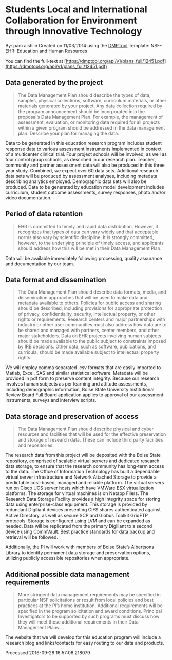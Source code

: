# Students Local and International Collaboration for Environment through Innovative Technology

By: pam aishlin
Created on 11/03/2014 using the [DMPTool](https://dmp.cdlib.org/) Template: NSF-EHR: Education and Human Resources

You can find the full-text at [https://dmptool.org/api/v1/plans_full/12451.pdf](https://dmptool.org/api/v1/plans_full/12451.pdf) 

## Data generated by the project

> The Data Management Plan should describe the types of data, samples, physical collections, software, curriculum materials, or other materials generated by your project. Any data collection required by the program announcement should be incorporated into the proposal’s Data Management Plan. For example, the management of assessment, evaluation, or monitoring data required for all projects within a given program should be addressed in the data management plan. Describe your plan for managing the data.

Data to be generated in this education research program includes student response data to various assessment instruments implemented in context of a multicenter clinical trial. Four project schools will be involved, as well as four control group schools, as described in our research plan. Teacher, community and partner assessment data will also be produced in this three year study. Combined, we expect over 60 data sets. Additional research data sets will be produced by assessment analyses, including metadata describing analytics employed. Demographic data sets will also be produced. Data to be generated by education model development includes curriculum, student outcome assessments, survey responses, photo and/or video documentation. 


## Period of data retention

> EHR is committed to timely and rapid data distribution. However, it recognizes that types of data can vary widely and that acceptable norms also vary by scientific discipline. It is strongly committed, however, to the underlying principle of timely access, and applicants should address how this will be met in their Data Management Plan.

Data will be available immediately following processing, quality assurance and documentation by our team.


## Data format and dissemination

> The Data Management Plan should describe data formats, media, and dissemination approaches that will be used to make data and metadata available to others. Policies for public access and sharing should be described, including provisions for appropriate protection of privacy, confidentiality, security, intellectual property, or other rights or requirements. Research centers and major partnerships with industry or other user communities must also address how data are to be shared and managed with partners, center members, and other major stakeholders. Data on EHR projects involving human subjects should be made available to the public subject to constraints imposed by IRB decisions. Other data, such as software, publications, and curricula, should be made available subject to intellectual property rights.

We will employ comma separated .csv formats that are easily imported to Matlab, Excel, SAS and similar statistical software. Metadata will be provided in pdf form to preserve content integrity. Because our research involves human subjects as per learning and attitude assessments, including demographic information, Boise State University Institutional Review Board Full Board application applies to approval of our assessment instruments, surveys and interview scripts. 


## Data storage and preservation of access

> The Data Management Plan should describe physical and cyber resources and facilities that will be used for the effective preservation and storage of research data. These can include third party facilities and repositories.

The research data from this project will be deposited with the Boise State repository, comprised of scalable virtual servers and dedicated research data storage, to ensure that the research community has long-term access to the data. The Office of Information Technology has built a dependable virtual server infrastructure and Network Attached Storage to provide a predictable cost-based, managed and reliable platform. The virtual servers run on Cisco UCS server hosts which have VMWare ESX virtualization platforms. The storage for virtual machines is on Netapp Filers. The Research Data Storage Facility provides a high integrity space for storing data using enterprise-class equipment. This storage is provided by redundant Digiliant devices presenting CIFS shares authenticated against Active Directory, as well as secure SCP and Globus Toolkit GridFTP protocols. Storage is configured using LVM and can be expanded as needed. Data will be replicated from the primary Digiliant to a second device using CommVault. Best practice standards for data backup and retrieval will be followed.

Additionally, the PI will work with members of Boise State&rsquo;s Albertsons Library to identify permanent data storage and preservation options, utilizing publicly accessible repositories when appropriate.


## Additional possible data management requirements

> More stringent data management requirements may be specified in particular NSF solicitations or result from local policies and best practices at the PI’s home institution. Additional requirements will be specified in the program solicitation and award conditions. Principal Investigators to be supported by such programs must discuss how they will meet these additional requirements in their Data Management Plans.

The website that we will develop for this education program will include a research blog and links/contacts for easy routing to our data and products. 


Processed 2016-09-28 16:57:06.218079
